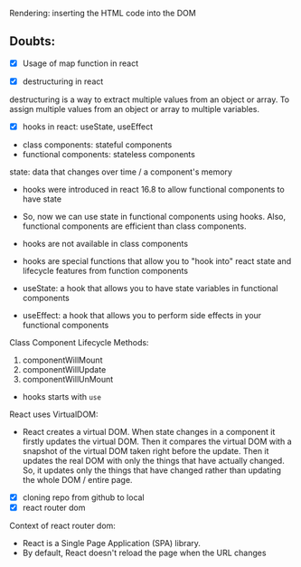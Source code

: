 Rendering: inserting the HTML code into the DOM

## Doubts:

- [x] Usage of map function in react

- [x] destructuring in react

destructuring is a way to extract multiple values from an object or array. To assign multiple values from an object or array to multiple variables.

- [x] hooks in react: useState, useEffect

- class components: stateful components
- functional components: stateless components

state: data that changes over time / a component's memory

- hooks were introduced in react 16.8 to allow functional components to have state

- So, now we can use state in functional components using hooks. Also, functional components are efficient than class components.

- hooks are not available in class components
- hooks are special functions that allow you to "hook into" react state and lifecycle features from function components

- useState: a hook that allows you to have state variables in functional components

- useEffect: a hook that allows you to perform side effects in your functional components

Class Component Lifecycle Methods:

1. componentWillMount
2. componentWillUpdate
3. componentWillUnMount

- hooks starts with `use`

React uses VirtualDOM:

- React creates a virtual DOM. When state changes in a component it firstly updates the virtual DOM. Then it compares the virtual DOM with a snapshot of the virtual DOM taken right before the update. Then it updates the real DOM with only the things that have actually changed. So, it updates only the things that have changed rather than updating the whole DOM / entire page.

- [x] cloning repo from github to local
- [x] react router dom

Context of react router dom:

- React is a Single Page Application (SPA) library.
- By default, React doesn't reload the page when the URL changes
